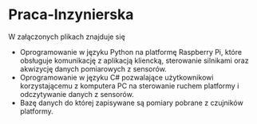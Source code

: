 # Praca-Inzynierska
W załączonych plikach znajduje się 
- Oprogramowanie w języku Python na platformę Raspberry Pi, które obsługuje komunikację z aplikacją kliencką, sterowanie silnikami oraz akwizycję danych pomiarowych z sensorów. 
- Oprogramowanie w języku C# pozwalające użytkownikowi korzystającemu z komputera PC na sterowanie ruchem platformy i odczytywanie danych z sensorów. 
- Bazę danych do której zapisywane są pomiary pobrane z czujników platformy.  
